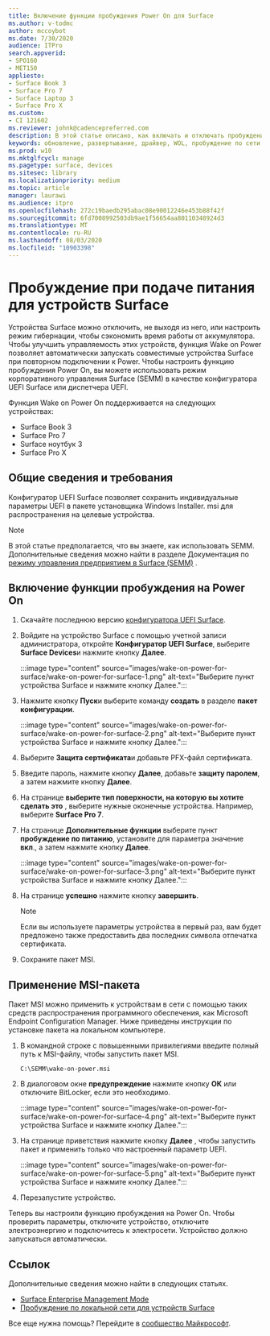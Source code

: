 ```yaml
---
title: Включение функции пробуждения Power On для Surface
ms.author: v-todmc
author: mccoybot
ms.date: 7/30/2020
audience: ITPro
search.appverid:
- SPO160
- MET150
appliesto:
- Surface Book 3
- Surface Pro 7
- Surface Laptop 3
- Surface Pro X
ms.custom:
- CI 121602
ms.reviewer: johnk@cadencepreferred.com
description: В этой статье описано, как включать и отключать пробуждение Power On для устройств Surface.
keywords: обновление, развертывание, драйвер, WOL, пробуждение по сети
ms.prod: w10
ms.mktglfcycl: manage
ms.pagetype: surface, devices
ms.sitesec: library
ms.localizationpriority: medium
ms.topic: article
manager: laurawi
ms.audience: itpro
ms.openlocfilehash: 272c19baedb295abac08e90012246e453b88f42f
ms.sourcegitcommit: 6fd7008992503db9ae1f56654aa80110348924d3
ms.translationtype: MT
ms.contentlocale: ru-RU
ms.lasthandoff: 08/03/2020
ms.locfileid: "10903398"
---
```

# Пробуждение при подаче питания для устройств Surface

Устройства Surface можно отключить, не выходя из него, или настроить режим гибернации, чтобы сэкономить время работы от аккумулятора. Чтобы улучшить управляемость этих устройств, функция Wake on Power позволяет автоматически запускать совместимые устройства Surface при повторном подключении к Power. Чтобы настроить функцию пробуждения Power On, вы можете использовать режим корпоративного управления Surface (SEMM) в качестве конфигуратора UEFI Surface или диспетчера UEFI.

Функция Wake on Power On поддерживается на следующих устройствах:

- Surface Book 3
- Surface Pro 7
- Surface ноутбук 3
- Surface Pro X 

## Общие сведения и требования

Конфигуратор UEFI Surface позволяет сохранить индивидуальные параметры UEFI в пакете установщика Windows Installer. msi для распространения на целевые устройства. 

> [!NOTE]
> В этой статье предполагается, что вы знаете, как использовать SEMM. Дополнительные сведения можно найти в разделе Документация по [режиму управления предприятием в Surface (SEMM)](surface-enterprise-management-mode.md) .

## Включение функции пробуждения на Power On

1.  Скачайте последнюю версию [конфигуратора UEFI Surface](https://www.microsoft.com/download/confirmation.aspx?id=46703).
2.  Войдите на устройство Surface с помощью учетной записи администратора, откройте **Конфигуратор UEFI Surface**, выберите **Surface Devices**и нажмите кнопку **Далее**.

    :::image type="content" source="images/wake-on-power-for-surface/wake-on-power-for-surface-1.png" alt-text="Выберите пункт устройства Surface и нажмите кнопку Далее.":::
3.  Нажмите кнопку **Пуск**и выберите команду **создать** в разделе **пакет конфигурации**.

    :::image type="content" source="images/wake-on-power-for-surface/wake-on-power-for-surface-2.png" alt-text="Выберите пункт устройства Surface и нажмите кнопку Далее.":::
4.  Выберите **Защита сертификата**и добавьте PFX-файл сертификата. 
5. Введите пароль, нажмите кнопку **Далее**, добавьте **защиту паролем**, а затем нажмите кнопку **Далее**.
6.  На странице **выберите тип поверхности, на которую вы хотите сделать это** , выберите нужные оконечные устройства. Например, выберите **Surface Pro 7**.
7.  На странице **Дополнительные функции** выберите пункт **пробуждение по питанию**, установите для параметра значение **вкл**., а затем нажмите кнопку **Далее**.

    :::image type="content" source="images/wake-on-power-for-surface/wake-on-power-for-surface-3.png" alt-text="Выберите пункт устройства Surface и нажмите кнопку Далее."::: 
8.  На странице **успешно** нажмите кнопку **завершить**.

    > [!NOTE]
    > Если вы используете параметры устройства в первый раз, вам будет предложено также предоставить два последних символа отпечатка сертификата. 
9.  Сохраните пакет MSI. 

## Применение MSI-пакета 

Пакет MSI можно применить к устройствам в сети с помощью таких средств распространения программного обеспечения, как Microsoft Endpoint Configuration Manager. Ниже приведены инструкции по установке пакета на локальном компьютере. 

1.  В командной строке с повышенными привилегиями введите полный путь к MSI-файлу, чтобы запустить пакет MSI. 

    ```
    C:\SEMM\wake-on-power.msi 
    ```

2.  В диалоговом окне **предупреждение** нажмите кнопку **ОК** или отключите BitLocker, если это необходимо.

    :::image type="content" source="images/wake-on-power-for-surface/wake-on-power-for-surface-4.png" alt-text="Выберите пункт устройства Surface и нажмите кнопку Далее.":::
3.  На странице приветствия нажмите кнопку **Далее** , чтобы запустить пакет и применить только что настроенный параметр UEFI.

    :::image type="content" source="images/wake-on-power-for-surface/wake-on-power-for-surface-5.png" alt-text="Выберите пункт устройства Surface и нажмите кнопку Далее.":::
4.  Перезапустите устройство. 

Теперь вы настроили функцию пробуждения на Power On. Чтобы проверить параметры, отключите устройство, отключите электроэнергию и подключитесь к электросети. Устройство должно запускаться автоматически. 

## Ссылок

Дополнительные сведения можно найти в следующих статьях. 

- [Surface Enterprise Management Mode](surface-enterprise-management-mode.md)
- [Пробуждение по локальной сети для устройств Surface](wake-on-lan-for-surface-devices.md)

Все еще нужна помощь? Перейдите в [сообщество Майкрософт](https://answers.microsoft.com/).